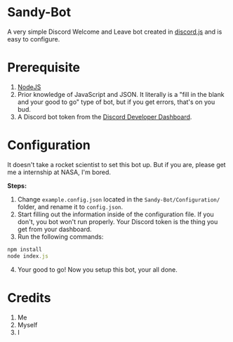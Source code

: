# Sandy-Bot
 A very simple Discord Welcome and Leave bot created in [discord.js](https://github.com/discordjs/discord.js) and is easy to configure.

# Prerequisite
 1. [NodeJS](https://nodejs.org/)
 2. Prior knowledge of JavaScript and JSON. It literally is a "fill in the blank and your good to go" type of bot, but if you get errors, that's on you bud.
 3. A Discord bot token from the [Discord Developer Dashboard](https://discord.com/developers/applications).

# Configuration
 It doesn't take a rocket scientist to set this bot up. But if you are, please get me a internship at NASA, I'm bored.

 **Steps:**
 1. Change `example.config.json` located in the `Sandy-Bot/Configuration/` folder, and rename it to `config.json`.
 2. Start filling out the information inside of the configuration file. If you don't, you bot won't run properly. Your Discord token is the thing you get from your dashboard.
 3. Run the following commands:
 ```js
npm install
node index.js
 ```
 4. Your good to go! Now you setup this bot, your all done.

 # Credits
 1. Me
 2. Myself
 3. I
